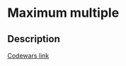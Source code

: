 # Maximum multiple
## Description
[Codewars link](https://www.codewars.com/kata/5aba780a6a176b029800041c)